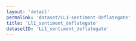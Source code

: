 ```yaml
---
layout: 'detail'
permalink: 'dataset/LL1-sentiment-deflategate'
title: 'Ll1_sentiment_deflategate'
datasetID: 'LL1_sentiment_deflategate'
---
```


